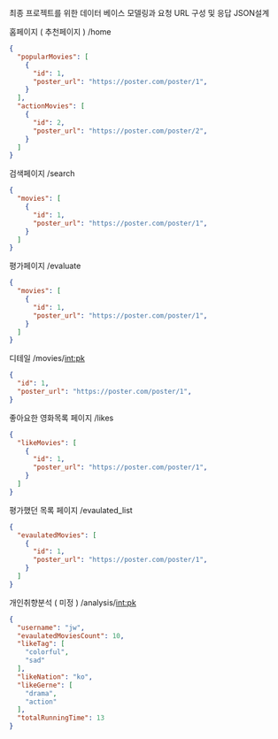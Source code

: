 최종 프로젝트를 위한 데이터 베이스 모델링과 요청 URL 구성 및 응답 JSON설계

홈페이지 ( 추천페이지 )
/home

```json
{
  "popularMovies": [
    {
      "id": 1,
      "poster_url": "https://poster.com/poster/1",
    }
  ],
  "actionMovies": [
    {
      "id": 2,
      "poster_url": "https://poster.com/poster/2",
    }
  ]
}
```

검색페이지
/search
```json
{
  "movies": [
    {
      "id": 1,
      "poster_url": "https://poster.com/poster/1",
    }
  ]
}
```

평가페이지 
/evaluate
```json
{
  "movies": [
    {
      "id": 1,
      "poster_url": "https://poster.com/poster/1",
    }
  ]
}
```

디테일 
/movies/<int:pk>
```json
{
  "id": 1,
  "poster_url": "https://poster.com/poster/1",
}
```

좋아요한 영화목록 페이지
/likes
```json
{
  "likeMovies": [
    {
      "id": 1,
      "poster_url": "https://poster.com/poster/1",
    }
  ]
}
```

평가했던 목록 페이지
/evaulated_list
```json
{
  "evaulatedMovies": [
    {
      "id": 1,
      "poster_url": "https://poster.com/poster/1",
    }
  ]
}
```

개인취향분석 ( 미정 )
/analysis/<int:pk>
```json
{
  "username": "jw",
  "evaulatedMoviesCount": 10,
  "likeTag": [
    "colorful",
    "sad"
  ],
  "likeNation": "ko",
  "likeGerne": [
    "drama",
    "action"
  ],
  "totalRunningTime": 13
}
```
